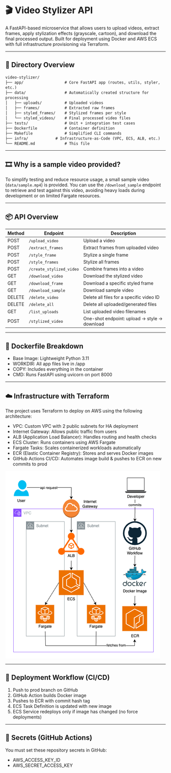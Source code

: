 # 🎬 Video Stylizer API

A FastAPI-based microservice that allows users to upload videos, extract frames, apply stylization effects (grayscale, cartoon), and download the final processed output. Built for deployment using Docker and AWS ECS with full infrastructure provisioning via Terraform.

---

## 📁 Directory Overview

```text
video-stylizer/ 
├── app/                  # Core FastAPI app (routes, utils, styler, etc.)
├── data/                 # Automatically created structure for processing
│   ├── uploads/          # Uploaded videos
│   ├── frames/           # Extracted raw frames
│   ├── styled_frames/    # Stylized frames per style
│   └── styled_videos/    # Final processed video files
├── tests/                # Unit + integration test cases
├── Dockerfile            # Container definition
├── Makefile              # Simplified CLI commands
├── infra/            # Infrastructure-as-Code (VPC, ECS, ALB, etc.)
└── README.md             # This file
```

---

## 🎞️ Why is a sample video provided?

To simplify testing and reduce resource usage, a small sample video (`data/sample.mp4`) is provided. You can use the `/download_sample` endpoint to retrieve and test against this video, avoiding heavy loads during development or on limited Fargate resources.

---

## 📦 API Overview

| Method | Endpoint              | Description                                |
|--------|-----------------------|--------------------------------------------|
| POST   | `/upload_video`       | Upload a video                             |
| POST   | `/extract_frames`     | Extract frames from uploaded video         |
| POST   | `/style_frame`        | Stylize a single frame                     |
| POST   | `/style_frames`       | Stylize all frames                         |
| POST   | `/create_stylized_video` | Combine frames into a video              |
| GET    | `/download_video`     | Download the stylized video                |
| GET    | `/download_frame`     | Download a specific styled frame           |
| GET    | `/download_sample`    | Download sample video                      |
| DELETE | `/delete_video`       | Delete all files for a specific video ID   |
| DELETE | `/delete_all`         | Delete all uploaded/generated files        |
| GET    | `/list_uploads`       | List uploaded video filenames              |
| POST   | `/stylized_video`     | One-shot endpoint: upload → style → download |

---

## 🐳 Dockerfile Breakdown

- Base Image: Lightweight Python 3.11
- WORKDIR: All app files live in /app
- COPY: Includes everything in the container
- CMD: Runs FastAPI using uvicorn on port 8000

---

## ☁️ Infrastructure with Terraform

The project uses Terraform to deploy on AWS using the following architecture:
- VPC: Custom VPC with 2 public subnets for HA deployment
- Internet Gateway: Allows public traffic from users
- ALB (Application Load Balancer): Handles routing and health checks
- ECS Cluster: Runs containers using AWS Fargate
- Fargate Tasks: Scales containerized workloads automatically
- ECR (Elastic Container Registry): Stores and serves Docker images
- GitHub Actions CI/CD: Automates image build & pushes to ECR on new commits to prod

![AWS Infrastructure](./data/Infrastructure_Diagram.png)

---

## 🚀 Deployment Workflow (CI/CD)

1.	Push to prod branch on GitHub
2.	GitHub Action builds Docker image
3.	Pushes to ECR with commit hash tag
4.	ECS Task Definition is updated with new image
5.	ECS Service redeploys only if image has changed (no force deployments)

---

## 🔐 Secrets (GitHub Actions)

You must set these repository secrets in GitHub:
- AWS_ACCESS_KEY_ID
- AWS_SECRET_ACCESS_KEY